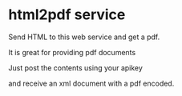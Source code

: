 # html2pdf service

Send HTML to this web service and get a pdf.

It is great for providing pdf documents

Just post the contents using your apikey

and receive an xml document with a pdf encoded.